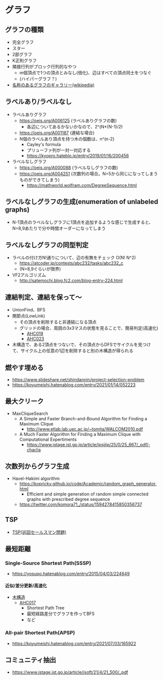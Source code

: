 # グラフ

## グラフの種類

- 完全グラフ
- スター
- 2部グラフ
- K正則グラフ
- 隣接行列がブロック行列的なやつ
  - m個頂点で1つの頂点とみなし(倍化)、辺はすべての頂点同士をつなぐ
  - (ハイパーグラフ？)
- [名称のあるグラフのギャラリー(wikipedia)](https://ja.wikipedia.org/wiki/%E5%90%8D%E7%A7%B0%E3%81%AE%E3%81%82%E3%82%8B%E3%82%B0%E3%83%A9%E3%83%95%E3%81%AE%E3%82%AE%E3%83%A3%E3%83%A9%E3%83%AA%E3%83%BC)

## ラベルあり/ラベルなし

- ラベルありグラフ
  - https://oeis.org/A006125 (ラベルありグラフの数)
    - 各辺についてあるかないかなので、2^(N*(N-1)/2)
  - https://oeis.org/A001187 (連結な場合)
  - N個のラベルあり頂点を持つ木の個数は、n^(n-2)
    - Cayley's formula
    - プリューファ列が一対一対応する
    - https://kyopro.hateblo.jp/entry/2019/01/16/200456
- ラベルなしグラフ
  - https://oeis.org/A000088 (ラベルなしグラフの数)
  - https://oeis.org/A004251 (次数列の場合。N=5から同じになってしまうものができてしまう)
    - https://mathworld.wolfram.com/DegreeSequence.html

## ラベルなしグラフの生成(enumeration of unlabeled graphs)

- N-1頂点のラベルなしグラフに1頂点を追加するような感じで生成すると、N=8,9あたりで分や時間オーダーになってしまう

## ラベルなしグラフの同型判定

- ラベルの付け方N!通りについて、辺の有無をチェック O(N! N^2)
  - https://atcoder.jp/contests/abc232/tasks/abc232_c
  - (N=8,9ぐらいが限界)
- VF2アルゴリズム
  - http://satemochi.blog.fc2.com/blog-entry-224.html

## 連結判定、連結を保って〜

- UnionFind、BFS
- 関節点(LowLink)
  - その頂点を削除すると非連結になる頂点
  - グリッドの場合、周囲の3x3マスの状態を見ることで、簡易判定(高速化)
    - [AHC019](../ContestMemo/ahc019.md)
    - [AHC023](../ContestMemo/ahc023.md)
- 木構造で、ある2頂点をつないで、その頂点からDFSでサイクルを見つけて、サイクル上の任意の1辺を削除すると別の木構造が得られる

## 燃やす埋める

- https://www.slideshare.net/shindannin/project-selection-problem
- https://koyumeishi.hatenablog.com/entry/2021/01/14/052223

## 最大クリーク

- MaxCliqueSearch
  - A Simple and Faster Branch-and-Bound Algorithm for Finding a Maximum Clique
    - http://www.etlab.lab.uec.ac.jp/~tomita/WALCOM2010.pdf
  - A Much Faster Algorithm for Finding a Maximum Clique with Computational Expertiments
    - https://www.jstage.jst.go.jp/article/ipsjjip/25/0/25_667/_pdf/-char/ja

## 次数列からグラフ生成

- Havel-Hakimi algorithm
  - https://kopricky.github.io/code/Academic/random_graph_generator.html
    - Efficient and simple generation of random simple connected graphs with prescribed degree sequence
  - https://twitter.com/komora71_/status/1594278415850356737

## TSP

- [TSP(巡回セールスマン問題)](./tsp.md)

## 最短距離

### Single-Source Shortest Path(SSSP)

- https://yosupo.hatenablog.com/entry/2015/04/03/224649

#### 近似/差分更新/高速化

- [木構造](./tree.md)
  - [AHC017](../ContestMemo/ahc017.md)
    - Shortest Path Tree
    - 最短経路差分でグラフを作ってBFS
    - など

### All-pair Shortest Path(APSP)

- https://koyumeishi.hatenablog.com/entry/2021/07/03/165922

## コミュニティ抽出

- https://www.jstage.jst.go.jp/article/jsoft/21/4/21_500/_pdf
